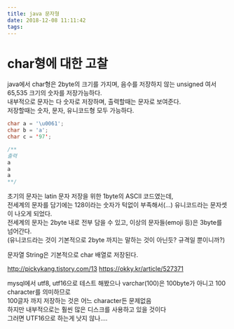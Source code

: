```yaml
---
title: java 문자형
date: 2018-12-08 11:11:42
tags:
---
```


# char형에 대한 고찰
java에서 char형은 2byte의 크기를 가지며, 음수를 저장하지 않는 unsigned 여서 65,535 크기의 숫자를 저장가능하다.  
내부적으로 문자는 다 숫자로 저장하며, 출력할때는 문자로 보여준다.  
저장할때는 숫자, 문자, 유니코드형 모두 가능하다.  

```java
char a = '\u0061';
char b = 'a';
char c = '97';

/**
출력
a
a
a
**/
```

초기의 문자는 latin 문자 저장을 위한 1byte의 ASCII 코드였는데,  
전세계의 문자를 담기에는 128이라는 숫자가 턱없이 부족해서(...) 유니코드라는 문자셋이 나오게 되었다.  
전세계의 문자는 2byte 내로 전부 담을 수 있고, 이상의 문자들(emoji 등)은 3byte를 넘어간다.  
(유니코드라는 것이 기본적으로 2byte 까지는 말하는 것이 아닌듯? 규격일 뿐이니까?)  

문자열 String은 기본적으로 char 배열로 저장된다.  

http://pickykang.tistory.com/13
https://okky.kr/article/527371

mysql에서 utf8, utf16으로 테스트 해봤으나
varchar(100)은 100byte가 아니고 100 character를 의미하므로  
100글자 까지 저장하는 것은 어느 character든 문제없음  
하지만 내부적으로는 훨씬 많은 디스크를 사용하고 있을 것이다  
그러면 UTF16으로 하는게 낫지 않나....  

<!-- more -->